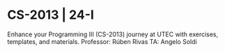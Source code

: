 # CS-2013 | 24-I
Enhance your Programming III (CS-2013) journey at UTEC with exercises, templates, and materials. 
Professor: Rúben Rivas
TA: Angelo Soldi
